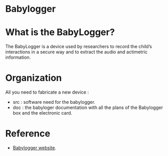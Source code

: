 # Babylogger

What is the BabyLogger?
=======================
The BabyLogger is a device used by researchers to record the child’s interactions in a secure way and to extract the audio and actimetric information.

Organization
============
All you need to fabricate a new device :
- src : software need for the babylogger.
- doc : the babyloger documentation with all the plans of the Babylogger box and the electronic card.

Reference
=========

- [Babylogger website](https://docs.babycloudlab.com/).
